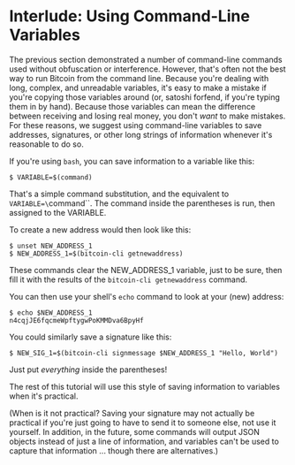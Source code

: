 # Interlude: Using Command-Line Variables 

The previous section demonstrated a number of command-line commands used without obfuscation or interference. However, that's often not the best way to run Bitcoin from the command line. Because you're dealing with long, complex, and unreadable variables, it's easy to make a mistake if you're copying those variables around (or, satoshi forfend, if you're typing them in by hand). Because those variables can mean the difference between receiving and losing real money, you don't _want_ to make mistakes. For these reasons, we suggest using command-line variables to save addresses, signatures, or other long strings of information whenever it's reasonable to do so.

If you're using `bash`, you can save information to a variable like this:
```
$ VARIABLE=$(command)
```
That's a simple command substitution, and the equivalent to `VARIABLE=\`command\``. The command inside the parentheses is run, then assigned to the VARIABLE.

To create a new address would then look like this:
```
$ unset NEW_ADDRESS_1
$ NEW_ADDRESS_1=$(bitcoin-cli getnewaddress)
```
These commands clear the NEW_ADDRESS_1 variable, just to be sure, then fill it with the results of the `bitcoin-cli getnewaddress` command.

You can then use your shell's `echo` command to look at your (new) address:
```
$ echo $NEW_ADDRESS_1
n4cqjJE6fqcmeWpftygwPoKMMDva6BpyHf
```

You could similarly save a signature like this:
```
$ NEW_SIG_1=$(bitcoin-cli signmessage $NEW_ADDRESS_1 "Hello, World")
```
Just put _everything_ inside the parentheses!

The rest of this tutorial will use this style of saving information to variables when it's practical.

(When is it not practical? Saving your signature may not actually be practical if you're just going to have to send it to someone else, not use it yourself. In addition, in the future, some commands will output JSON objects instead of just a line of information, and variables can't be used to capture that information ... though there are alternatives.)
